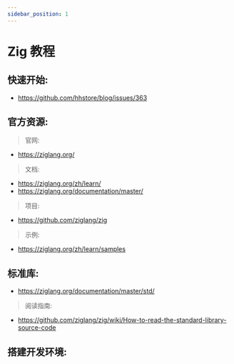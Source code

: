 ```yaml
---
sidebar_position: 1
---
```


# Zig 教程

## 快速开始:

- https://github.com/hhstore/blog/issues/363

## 官方资源:

> 官网:

- https://ziglang.org/

> 文档:

- https://ziglang.org/zh/learn/
- https://ziglang.org/documentation/master/

> 项目:

- https://github.com/ziglang/zig

> 示例:

- https://ziglang.org/zh/learn/samples

## 标准库:

- https://ziglang.org/documentation/master/std/

> 阅读指南:

- https://github.com/ziglang/zig/wiki/How-to-read-the-standard-library-source-code

## 搭建开发环境:

